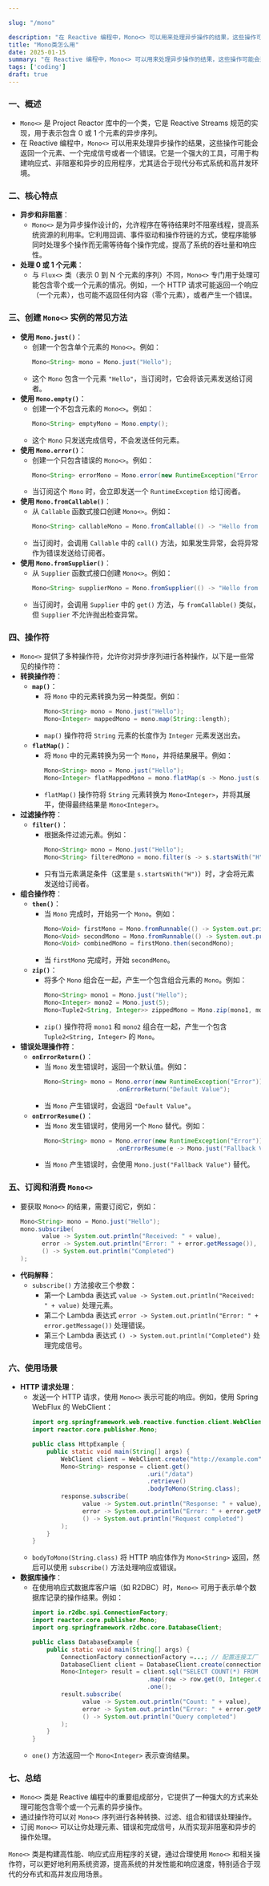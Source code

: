 ```yaml
---

slug: "/mono"

description: "在 Reactive 编程中，Mono<> 可以用来处理异步操作的结果，这些操作可能会返回一个元素、一个完成信号或者一个错误。它是一个强大的工具，可用于构建响应式、非阻塞和异步的应用程序，尤其适合于现代分布式系统和高并发环境"
title: "Mono类怎么用"
date: 2025-01-15
summary: "在 Reactive 编程中，Mono<> 可以用来处理异步操作的结果，这些操作可能会返回一个元素、一个完成信号或者一个错误。它是一个强大的工具，可用于构建响应式、非阻塞和异步的应用程序，尤其适合于现代分布式系统和高并发环境"
tags: ['coding']
draft: true
---
```


### 一、概述
- `Mono<>` 是 Project Reactor 库中的一个类，它是 Reactive Streams 规范的实现，用于表示包含 0 或 1 个元素的异步序列。
- 在 Reactive 编程中，`Mono<>` 可以用来处理异步操作的结果，这些操作可能会返回一个元素、一个完成信号或者一个错误。它是一个强大的工具，可用于构建响应式、非阻塞和异步的应用程序，尤其适合于现代分布式系统和高并发环境。


### 二、核心特点
- **异步和非阻塞**：
  - `Mono<>` 是为异步操作设计的，允许程序在等待结果时不阻塞线程，提高系统资源的利用率。它利用回调、事件驱动和操作符链的方式，使程序能够同时处理多个操作而无需等待每个操作完成，提高了系统的吞吐量和响应性。
- **处理 0 或 1 个元素**：
  - 与 `Flux<>` 类（表示 0 到 N 个元素的序列）不同，`Mono<>` 专门用于处理可能包含零个或一个元素的情况。例如，一个 HTTP 请求可能返回一个响应（一个元素），也可能不返回任何内容（零个元素），或者产生一个错误。


### 三、创建 `Mono<>` 实例的常见方法
- **使用 `Mono.just()`**：
  - 创建一个包含单个元素的 `Mono<>`。例如：
    ```java
    Mono<String> mono = Mono.just("Hello");
    ```
  - 这个 `Mono` 包含一个元素 `"Hello"`，当订阅时，它会将该元素发送给订阅者。
- **使用 `Mono.empty()`**：
  - 创建一个不包含元素的 `Mono<>`。例如：
    ```java
    Mono<String> emptyMono = Mono.empty();
    ```
  - 这个 `Mono` 只发送完成信号，不会发送任何元素。
- **使用 `Mono.error()`**：
  - 创建一个只包含错误的 `Mono<>`。例如：
    ```java
    Mono<String> errorMono = Mono.error(new RuntimeException("Error occurred"));
    ```
  - 当订阅这个 `Mono` 时，会立即发送一个 `RuntimeException` 给订阅者。
- **使用 `Mono.fromCallable()`**：
  - 从 `Callable` 函数式接口创建 `Mono<>`。例如：
    ```java
    Mono<String> callableMono = Mono.fromCallable(() -> "Hello from Callable");
    ```
  - 当订阅时，会调用 `Callable` 中的 `call()` 方法，如果发生异常，会将异常作为错误发送给订阅者。
- **使用 `Mono.fromSupplier()`**：
  - 从 `Supplier` 函数式接口创建 `Mono<>`。例如：
    ```java
    Mono<String> supplierMono = Mono.fromSupplier(() -> "Hello from Supplier");
    ```
  - 当订阅时，会调用 `Supplier` 中的 `get()` 方法，与 `fromCallable()` 类似，但 `Supplier` 不允许抛出检查异常。


### 四、操作符
- `Mono<>` 提供了多种操作符，允许你对异步序列进行各种操作，以下是一些常见的操作符：
- **转换操作符**：
  - **`map()`**：
    - 将 `Mono` 中的元素转换为另一种类型。例如：
      ```java
      Mono<String> mono = Mono.just("Hello");
      Mono<Integer> mappedMono = mono.map(String::length);
      ```
    - `map()` 操作符将 `String` 元素的长度作为 `Integer` 元素发送出去。
  - **`flatMap()`**：
    - 将 `Mono` 中的元素转换为另一个 `Mono`，并将结果展平。例如：
      ```java
      Mono<String> mono = Mono.just("Hello");
      Mono<Integer> flatMappedMono = mono.flatMap(s -> Mono.just(s.length()));
      ```
    - `flatMap()` 操作符将 `String` 元素转换为 `Mono<Integer>`，并将其展平，使得最终结果是 `Mono<Integer>`。
- **过滤操作符**：
  - **`filter()`**：
    - 根据条件过滤元素。例如：
      ```java
      Mono<String> mono = Mono.just("Hello");
      Mono<String> filteredMono = mono.filter(s -> s.startsWith("H"));
      ```
    - 只有当元素满足条件（这里是 `s.startsWith("H")`）时，才会将元素发送给订阅者。
- **组合操作符**：
  - **`then()`**：
    - 当 `Mono` 完成时，开始另一个 `Mono`。例如：
      ```java
      Mono<Void> firstMono = Mono.fromRunnable(() -> System.out.println("First"));
      Mono<Void> secondMono = Mono.fromRunnable(() -> System.out.println("Second"));
      Mono<Void> combinedMono = firstMono.then(secondMono);
      ```
    - 当 `firstMono` 完成时，开始 `secondMono`。
  - **`zip()`**：
    - 将多个 `Mono` 组合在一起，产生一个包含组合元素的 `Mono`。例如：
      ```java
      Mono<String> mono1 = Mono.just("Hello");
      Mono<Integer> mono2 = Mono.just(5);
      Mono<Tuple2<String, Integer>> zippedMono = Mono.zip(mono1, mono2);
      ```
    - `zip()` 操作符将 `mono1` 和 `mono2` 组合在一起，产生一个包含 `Tuple2<String, Integer>` 的 `Mono`。
- **错误处理操作符**：
  - **`onErrorReturn()`**：
    - 当 `Mono` 发生错误时，返回一个默认值。例如：
      ```java
      Mono<String> mono = Mono.error(new RuntimeException("Error"))
                          .onErrorReturn("Default Value");
      ```
    - 当 `Mono` 产生错误时，会返回 `"Default Value"`。
  - **`onErrorResume()`**：
    - 当 `Mono` 发生错误时，使用另一个 `Mono` 替代。例如：
      ```java
      Mono<String> mono = Mono.error(new RuntimeException("Error"))
                          .onErrorResume(e -> Mono.just("Fallback Value"));
      ```
    - 当 `Mono` 产生错误时，会使用 `Mono.just("Fallback Value")` 替代。


### 五、订阅和消费 `Mono<>`
- 要获取 `Mono<>` 的结果，需要订阅它，例如：
  ```java
  Mono<String> mono = Mono.just("Hello");
  mono.subscribe(
        value -> System.out.println("Received: " + value),
        error -> System.out.println("Error: " + error.getMessage()),
        () -> System.out.println("Completed")
  );
  ```
- **代码解释**：
  - `subscribe()` 方法接收三个参数：
    - 第一个 Lambda 表达式 `value -> System.out.println("Received: " + value)` 处理元素。
    - 第二个 Lambda 表达式 `error -> System.out.println("Error: " + error.getMessage())` 处理错误。
    - 第三个 Lambda 表达式 `() -> System.out.println("Completed")` 处理完成信号。


### 六、使用场景
- **HTTP 请求处理**：
  - 发送一个 HTTP 请求，使用 `Mono<>` 表示可能的响应。例如，使用 Spring WebFlux 的 WebClient：
    ```java
    import org.springframework.web.reactive.function.client.WebClient;
    import reactor.core.publisher.Mono;

    public class HttpExample {
        public static void main(String[] args) {
            WebClient client = WebClient.create("http://example.com");
            Mono<String> response = client.get()
                                    .uri("/data")
                                    .retrieve()
                                    .bodyToMono(String.class);
            response.subscribe(
                  value -> System.out.println("Response: " + value),
                  error -> System.out.println("Error: " + error.getMessage()),
                  () -> System.out.println("Request completed")
            );
        }
    }
    ```
  - `bodyToMono(String.class)` 将 HTTP 响应体作为 `Mono<String>` 返回，然后可以使用 `subscribe()` 方法处理响应或错误。
- **数据库操作**：
  - 在使用响应式数据库客户端（如 R2DBC）时，`Mono<>` 可用于表示单个数据库记录的操作结果。例如：
    ```java
    import io.r2dbc.spi.ConnectionFactory;
    import reactor.core.publisher.Mono;
    import org.springframework.r2dbc.core.DatabaseClient;

    public class DatabaseExample {
        public static void main(String[] args) {
            ConnectionFactory connectionFactory =...; // 配置连接工厂
            DatabaseClient client = DatabaseClient.create(connectionFactory);
            Mono<Integer> result = client.sql("SELECT COUNT(*) FROM users")
                                    .map(row -> row.get(0, Integer.class))
                                    .one();
            result.subscribe(
                  value -> System.out.println("Count: " + value),
                  error -> System.out.println("Error: " + error.getMessage()),
                  () -> System.out.println("Query completed")
            );
        }
    }
    ```
  - `one()` 方法返回一个 `Mono<Integer>` 表示查询结果。


### 七、总结
- `Mono<>` 类是 Reactive 编程中的重要组成部分，它提供了一种强大的方式来处理可能包含零个或一个元素的异步操作。
- 通过操作符可以对 `Mono<>` 序列进行各种转换、过滤、组合和错误处理操作。
- 订阅 `Mono<>` 可以让你处理元素、错误和完成信号，从而实现非阻塞和异步的操作处理。


`Mono<>` 类是构建高性能、响应式应用程序的关键，通过合理使用 `Mono<>` 和相关操作符，可以更好地利用系统资源，提高系统的并发性能和响应速度，特别适合于现代的分布式和高并发应用场景。
